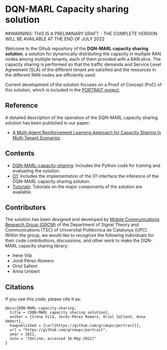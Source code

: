 # DQN-MARL Capacity sharing solution

##WARNING: THIS IS A PRELIMINARY DRAFT - THE COMPLETE VERSION WILL BE AVAILABLE AT THE END OF JULY 2022

Welcome to the Gihub repository of the **DQN-MARL capacity sharing solution**, a solution for dynamically distributing the capacity in multiple RAN nodes among multiple tenants, each of them provided with a RAN slice. The capacity sharing is performed so that the traffic demands and Service Level Agreement (SLA) of the different tenant are satisfied and the resources in the different RAN nodes are efficiently used. 

Current development of the solution focuses on a Proof of Concept (PoC) of this solution, which is included in the [PORTRAIT project](https://portrait.upc.edu/). 

## Reference
A detailed description of the operation of the DQN-MARL capacity sharing solution has been published in our paper:
*   [A Multi-Agent Reinforcement Learning Approach for Capacity Sharing in Multi-Tenant Scenarios](https://ieeexplore.ieee.org/abstract/document/9497684)


## Contents

- [DQN-MARL-capacity-sharing](DQN-MARL-capacity-sharing): Includes the Python code for training and evaluating the solution. 
- [O1](O1): Includes the implementation of the O1 interface the inference of the DQN-MARL capacity sharing solution.
- [Tutorials](Tutorials): Tutorials on the major components of the solution are available. 


## Contributors
The solution has been designed and developed by [Mobile Communications Research Group (GRCM)](https://grcm.tsc.upc.edu/en) of the Department of Signal Theory and Communications (TSC) of Universitat Politècnica de Catalunya (UPC). Within the group, we would like to recognize the following individuals for their code contributions, discussions, and other work to make the DQN-MARL capacity sharing library:
- Irene Vilà
- Jordi Pérez-Romero
- Oriol Sallent
- Anna Umbert

## Citations
If you use this code, please cite it as:
```
@misc{DQN-MARL-capacity-sharing,
  title = {DQN-MARL capacity sharing solution},
  author = {Irene Vilà, Jordi-Pérez Romero, Oriol Sallent, Anna Umbert},
  howpublished = {\url{https://github.com/grcmupc/portrait}},
  url = "https://github.com/grcmupc/portrait",
  year = 2022,
  note = "[Online; accessed 16-May-2022]"
}
```
